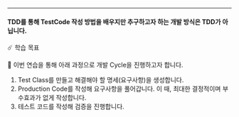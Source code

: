 ---
#### TDD를 통해 TestCode 작성 방법을 배우지만 추구하고자 하는 개발 방식은 TDD가 아닙니다.


☄️ 학습 목표

🍏 이번 연습을 통해 아래 과정으로 개발 Cycle을 진행하고자 합니다.

1. Test Class를 만들고 해결해야 할 명세(요구사항)을 생성합니다.
2. Production Code를 작성해 요구사항을 풀어갑니다. 이 때, 최대한 결정적이며 부수효과가 없게 작성합니다.
3. 테스트 코드를 작성해 검증을 진행합니다.
